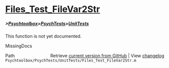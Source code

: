 # [Files_Test_FileVar2Str](Files_Test_FileVar2Str)
##### >[Psychtoolbox](Psychtoolbox)>[PsychTests](PsychTests)>[UnitTests](UnitTests)

This function is not yet documented.


 MissingDocs



<div class="code_header" style="text-align:right;">
  <span style="float:left;">Path&nbsp;&nbsp;</span> <span class="counter">Retrieve <a href=
  "https://raw.github.com/Psychtoolbox-3/Psychtoolbox-3/beta/Psychtoolbox/PsychTests/UnitTests/Files_Test_FileVar2Str.m">current version from GitHub</a> | View <a href=
  "https://github.com/Psychtoolbox-3/Psychtoolbox-3/commits/beta/Psychtoolbox/PsychTests/UnitTests/Files_Test_FileVar2Str.m">changelog</a></span>
</div>
<div class="code">
  <code>Psychtoolbox/PsychTests/UnitTests/Files_Test_FileVar2Str.m</code>
</div>

